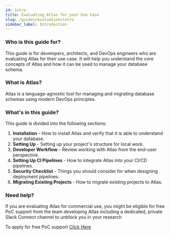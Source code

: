 ```yaml
---
id: intro
title: Evaluating Atlas for your Use Case
slug: /guides/evaluation/intro
sidebar_label: Introduction
---
```

### Who is this guide for?

This guide is for developers, architects, and DevOps engineers who are evaluating Atlas for their use case. 
It will help you understand the core concepts of Atlas and how it can be used to manage your database schema.

### What is Atlas?

Atlas is a language-agnostic tool for managing and migrating database schemas using modern DevOps principles. 

### What's in this guide?

This guide is divided into the following sections:

1. **Installation** - How to install Atlas and verify that it is able to understand your database.
2. **Setting Up** - Setting up your project's structure for local work. 
3. **Developer Workflow** - Review working with Atlas from the end-user perspective.
4. **Setting Up CI Pipelines** - How to integrate Atlas into your CI/CD pipelines.
5. **Security Checklist** - Things you should consider for when designing deployment pipelines.
6. **Migrating  Existing Projects** - How to migrate existing projects to Atlas.

### Need help? 

If you are evaluating Atlas for commercial use, you might be eligible for free PoC support
from the team developing Atlas including a dedicated, private Slack Connect channel 
to unblock you in your research

To apply for free PoC support [Click Here](#)